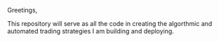 Greetings,

This repository will serve as all the code in creating the algorthmic and automated trading strategies I am building and deploying.
